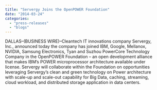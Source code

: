 ```yaml
---
title: "Servergy Joins the OpenPOWER Foundation"
date: "2014-03-24"
categories: 
  - "press-releases"
  - "blogs"
---
```


DALLAS–(BUSINESS WIRE)–Cleantech IT innovations company Servergy, Inc., announced today the company has joined IBM, Google, Mellanox, NVIDIA, Samsung Electronics, Tyan and Suzhou PowerCore Technology Company in the OpenPOWER Foundation – an open development alliance that makes IBM’s POWER microprocessor architecture available under license. Servergy will collaborate within the Foundation on opportunities leveraging Servergy’s clean and green technology on Power architecture with scale-up and scale-out capability for Big Data, caching, streaming, cloud workload, and distributed storage application in data centers.
